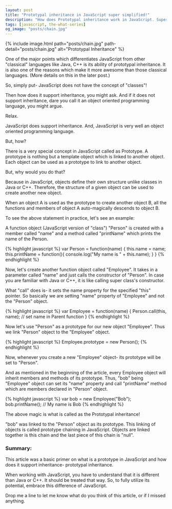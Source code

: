 ```yaml
---
layout: post
title: "Prototypal inheritance in JavaScript super simplified!"
description: "How does Prototypal inheritance work in JavaScript. Super simple explanation of what prototypal inheritance in JavaScript. What is dynamic inheritance. Nuances of Prototypal inheritance."
tags: [javascript, the-what-series]
og_image: "posts/chain.jpg"
---
```


{% include image.html path="posts/chain.jpg" path-detail="posts/chain.jpg" alt="Prototypal Inheritance" %}


One of the major points which differentiates JavaScript from other "classical" languages like Java, C++ is its ability of prototypal inheritance. It is also one of the reasons which make it more awesome than those classical languages. (More details on this in the later post.)

So, simply put- JavaScript does not have the concept of "classes"!

Then how does it support inheritance, you might ask. And if it does not support inheritance, dare you call it an object oriented programming language, you might argue.

Relax.

JavaScript does support inheritance. And, JavaScript is very well an object oriented programming language.

But, how?

There is a very special concept in JavaScript called as Prototype. A prototype is nothing but a template object which is linked to another object. Each object can be used as a prototype to link to another object. 

But, why would you do that?

Because in JavaScript, objects define their own structure unlike classes in Java or C++. Therefore, the structure of a given object can be used to create another new object.

When an object A is used as the prototype to create another object B, all the functions and members of object A auto-magically descends to object B.

To see the above statement in practice, let's see an example:

A function object (JavaScript version of "class") "Person" is created with a member called "name" and a method called "printName" which prints the name of the Person.

{% highlight javascript %}
var Person = function(name) {
	this.name = name;
	this.printName = function(){
		console.log("My name is " + this.name);
	}
}
{% endhighlight %}

Now, let's create another function object called "Employee". It takes in a parameter called "name" and just calls the constructor of "Person". In case you are familiar with Java or C++, it is like calling super class's constructor.

What "call" does is- it sets the name property for the specified "this" pointer. So basically we are setting "name" property of "Employee" and not the "Person" object.

{% highlight javascript %}
var Employee = function(name) {
	Person.call(this, name); // set name in Parent function
}
{% endhighlight %}

Now let's use "Person" as a prototype for our new object "Employee". Thus we link "Person" object to the "Employee" object.

{% highlight javascript %}
Employee.prototype = new Person();
{% endhighlight %}

Now, whenever you create a new "Employee" object- its prototype will be set to "Person". 

And as mentioned in the beginning of the article, every Employee object will inherit members and methods of its prototype. Thus, "bob" being "Employee" object can set its "name" property and call "printName" method which are members declared in "Person" object.

{% highlight javascript %}
var bob = new Employee("Bob");
bob.printName(); // My name is Bob
{% endhighlight %}

The above magic is what is called as the Prototypal inheritance!

"bob" was linked to the "Person" object as its prototype. This linking of objects is called prototype chaining in JavaScript. Objects are linked together is this chain and the last piece of this chain is "null".


### Summary:
This article was a basic primer on what is a prototype in JavaScript and how does it support inheritance- prototypal inheritance.

When working with JavaScript, you have to understand that it is different than Java or C++. It should be treated that way. So, to fully utilize its potential, embrace this difference of JavaScript.

Drop me a line to let me know what do you think of this article, or if I missed anything.



